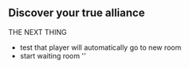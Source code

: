 ## Discover your true alliance

THE NEXT THING
- test that player will automatically go to new room
- start waiting room ''